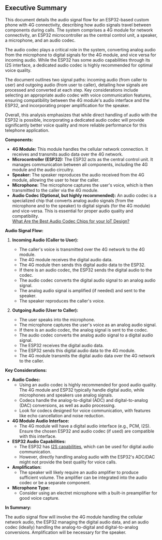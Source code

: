 ## Executive Summary

This document details the audio signal flow for an ESP32-based custom phone with 4G connectivity, describing how audio signals travel between components during calls. The system comprises a 4G module for network connectivity, an ESP32 microcontroller as the central control unit, a speaker, a microphone, and an audio codec.

The audio codec plays a critical role in the system, converting analog audio from the microphone to digital signals for the 4G module, and vice versa for incoming audio. While the ESP32 has some audio capabilities through its I2S interface, a dedicated audio codec is highly recommended for optimal voice quality.

The document outlines two signal paths: incoming audio (from caller to user) and outgoing audio (from user to caller), detailing how signals are processed and converted at each step. Key considerations include selecting an appropriate audio codec with voice communication features, ensuring compatibility between the 4G module's audio interface and the ESP32, and incorporating proper amplification for the speaker.

Overall, this analysis emphasizes that while direct handling of audio with the ESP32 is possible, incorporating a dedicated audio codec will provide significantly better voice quality and more reliable performance for this telephone application.

**Components:**

* **4G Module:** This module handles the cellular network connection. It receives and transmits audio data over the 4G network.
* **Microcontroller (ESP32):** The ESP32 acts as the central control unit. It manages communication between all components, including the 4G module and the audio circuitry.
* **Speaker:** The speaker reproduces the audio received from the 4G module, allowing the user to hear the caller.
* **Microphone:** The microphone captures the user's voice, which is then transmitted to the caller via the 4G module.
* **Audio Codec (Optional, but highly recommended):** An audio codec is a specialized chip that converts analog audio signals (from the microphone and to the speaker) to digital signals (for the 4G module) and vice-versa. This is essential for proper audio quality and compatibility.  
  [What Are the Best Audio Codec Chips for your IoT Design?](https://www.nabto.com/best-audio-codec-chips/)

**Audio Signal Flow:**

1.  **Incoming Audio (Caller to User):**
    * The caller's voice is transmitted over the 4G network to the 4G module.
    * The 4G module receives the digital audio data.
    * The 4G module then sends this digital audio data to the ESP32.
    * If there is an audio codec, the ESP32 sends the digital audio to the codec.
    * The audio codec converts the digital audio signal to an analog audio signal.
    * The analog audio signal is amplified (if needed) and sent to the speaker.
    * The speaker reproduces the caller's voice.

2.  **Outgoing Audio (User to Caller):**
    * The user speaks into the microphone.
    * The microphone captures the user's voice as an analog audio signal.
    * If there is an audio codec, the analog signal is sent to the codec.
    * The audio codec converts the analog audio signal to a digital audio signal.
    * The ESP32 receives the digital audio data.
    * The ESP32 sends this digital audio data to the 4G module.
    * The 4G module transmits the digital audio data over the 4G network to the caller.

**Key Considerations:**

* **Audio Codec:**
    * Using an audio codec is highly recommended for good audio quality. The 4G module and ESP32 typically handle digital audio, while microphones and speakers use analog signals.
    * Codecs handle the analog-to-digital (ADC) and digital-to-analog (DAC) conversions, as well as audio processing.
    * Look for codecs designed for voice communication, with features like echo cancellation and noise reduction.
* **4G Module Audio Interface:**
    * The 4G module will have a digital audio interface (e.g., PCM, I2S). Ensure the chosen ESP32 and audio codec (if used) are compatible with this interface.
* **ESP32 Audio Capabilities:**
    * The ESP32 has [I2S capabilities](https://docs.espressif.com/projects/esp-idf/en/stable/esp32/api-reference/peripherals/i2s.html#:~:text=ESP32%20contains%20two%20I2S%20peripheral,data%20via%20the%20I2S%20driver.), which can be used for digital audio communication.
    * However, directly handling analog audio with the ESP32's ADC/DAC might not provide the best quality for voice calls.
* **Amplification:**
    * The speaker will likely require an audio amplifier to produce sufficient volume. The amplifier can be integrated into the audio codec or be a separate component.
* **Microphone Type:**
    * Consider using an electret microphone with a built-in preamplifier for good voice capture.

**In Summary:**

The audio signal flow will involve the 4G module handling the cellular network audio, the ESP32 managing the digital audio data, and an audio codec (ideally) handling the analog-to-digital and digital-to-analog conversions. Amplification will be necessary for the speaker.

